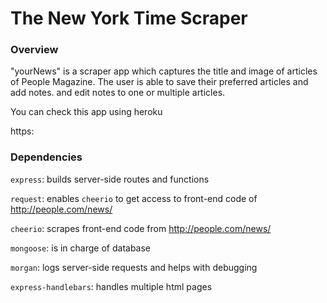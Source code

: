 # The New York Time Scraper

### Overview

"yourNews" is a scraper app which captures the title and image of articles of People Magazine. The user is able to save their preferred articles and  add notes. and edit notes to one or multiple articles. 

You can check this app using heroku

https:

### Dependencies

`express`: builds server-side routes and functions

`request`: enables `cheerio` to get access to front-end code of http://people.com/news/

`cheerio`: scrapes front-end code from http://people.com/news/

`mongoose`: is in charge of database 

`morgan`: logs server-side requests and helps with debugging

`express-handlebars`: handles multiple html pages